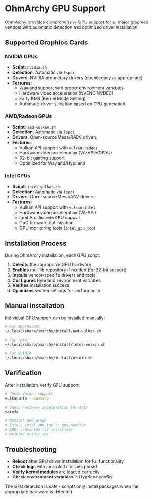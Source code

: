 # OhmArchy GPU Support

OhmArchy provides comprehensive GPU support for all major graphics vendors with automatic detection and optimized driver installation.

## Supported Graphics Cards

### NVIDIA GPUs

- **Script**: `nvidia.sh`
- **Detection**: Automatic via `lspci`
- **Drivers**: NVIDIA proprietary drivers (open/legacy as appropriate)
- **Features**:
    - Wayland support with proper environment variables
    - Hardware video acceleration (NVENC/NVDEC)
    - Early KMS (Kernel Mode Setting)
    - Automatic driver selection based on GPU generation

### AMD/Radeon GPUs

- **Script**: `amd-vulkan.sh`
- **Detection**: Automatic via `lspci`
- **Drivers**: Open-source Mesa/RADV drivers
- **Features**:
    - Vulkan API support with `vulkan-radeon`
    - Hardware video acceleration (VA-API/VDPAU)
    - 32-bit gaming support
    - Optimized for Wayland/Hyprland

### Intel GPUs

- **Script**: `intel-vulkan.sh`
- **Detection**: Automatic via `lspci`
- **Drivers**: Open-source Mesa/ANV drivers
- **Features**:
    - Vulkan API support with `vulkan-intel`
    - Hardware video acceleration (VA-API)
    - Intel Arc discrete GPU support
    - GuC firmware optimization
    - GPU monitoring tools (`intel_gpu_top`)

## Installation Process

During OhmArchy installation, each GPU script:

1. **Detects** the appropriate GPU hardware
2. **Enables** multilib repository if needed (for 32-bit support)
3. **Installs** vendor-specific drivers and tools
4. **Configures** Hyprland environment variables
5. **Verifies** installation success
6. **Optimizes** system settings for performance

## Manual Installation

Individual GPU support can be installed manually:

```bash
# For AMD/Radeon
~/.local/share/omarchy/install/amd-vulkan.sh

# For Intel
~/.local/share/omarchy/install/intel-vulkan.sh

# For NVIDIA
~/.local/share/omarchy/install/nvidia.sh
```

## Verification

After installation, verify GPU support:

```bash
# Check Vulkan support
vulkaninfo --summary

# Check hardware acceleration (VA-API)
vainfo

# Monitor GPU usage
# Intel: intel_gpu_top or gpu-monitor
# AMD: radeontop (if installed)
# NVIDIA: nvidia-smi
```

## Troubleshooting

- **Reboot** after GPU driver installation for full functionality
- **Check logs** with journalctl if issues persist
- **Verify kernel modules** are loaded correctly
- **Check environment variables** in Hyprland config

The GPU detection is safe - scripts only install packages when the appropriate hardware is detected.
